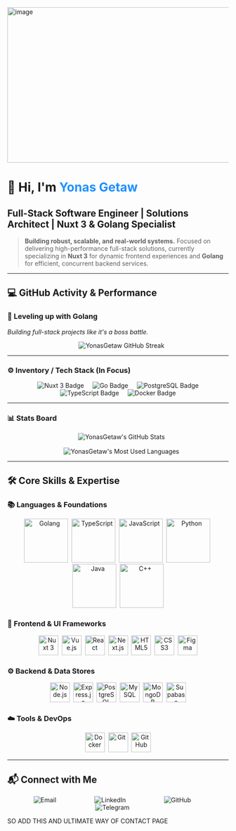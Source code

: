 <img width="1120" height="354" alt="image" src="https://github.com/user-attachments/assets/8468629d-8685-462a-959b-3f6db62dee7f" />

# 👋 Hi, I'm <span style="color:#1E90FF;">Yonas Getaw</span>
## **Full-Stack Software Engineer | Solutions Architect | Nuxt 3 & Golang Specialist**

> **Building robust, scalable, and real-world systems.** Focused on delivering high-performance full-stack solutions, currently specializing in **Nuxt 3** for dynamic frontend experiences and **Golang** for efficient, concurrent backend services.

---

## 💻 GitHub Activity & Performance

### 🚀 Leveling up with **Golang**
*Building full-stack projects like it's a boss battle.*

<p align="center">
    <img src="https://github-readme-streak-stats.herokuapp.com/?user=YonasGetaw&theme=dark&hide_border=true&date_format=M%20j%5B%2C%20Y%5D" alt="YonasGetaw GitHub Streak" />
</p>

---

### ⚙️ Inventory / Tech Stack (In Focus)

<p align="center">
    <img src="https://img.shields.io/badge/Nuxt%203-00DC82?style=for-the-badge&logo=nuxtdotjs&logoColor=white" alt="Nuxt 3 Badge"/>
    <img src="https://img.shields.io/badge/Go-00ADD8?style=for-the-badge&logo=go&logoColor=white" alt="Go Badge"/>
    <img src="https://img.shields.io/badge/PostgreSQL-316192?style=for-the-badge&logo=postgresql&logoColor=white" alt="PostgreSQL Badge"/>
    <img src="https://img.shields.io/badge/TypeScript-3178C6?style=for-the-badge&logo=typescript&logoColor=white" alt="TypeScript Badge"/>
    <img src="https://img.shields.io/badge/Docker-2496ED?style=for-the-badge&logo=docker&logoColor=white" alt="Docker Badge"/>
</p>

---

### 📊 Stats Board

<p align="center">
    <img align="center" src="https://github-readme-stats.vercel.app/api?username=YonasGetaw&show_icons=true&theme=dark&hide_border=true&count_private=true" alt="YonasGetaw's GitHub Stats" />
</p>

<p align="center">
    <img align="center" src="https://github-readme-stats.vercel.app/api/top-langs/?username=YonasGetaw&layout=compact&langs_count=6&theme=dark&hide_border=true" alt="YonasGetaw's Most Used Languages" />
</p>

---

## 🛠️ Core Skills & Expertise

### 📚 Languages & Foundations
<div align="center">
<img src="https://upload.wikimedia.org/wikipedia/commons/0/05/Go_Logo_Blue.svg" title="Golang" width="100"/>&nbsp;
<img src="https://cdn.jsdelivr.net/gh/devicons/devicon/icons/typescript/typescript-original.svg" title="TypeScript" width="100"/>&nbsp;
<img src="https://cdn.jsdelivr.net/gh/devicons/devicon/icons/javascript/javascript-original.svg" title="JavaScript" width="100"/>&nbsp;
<img src="https://cdn.jsdelivr.net/gh/devicons/devicon/icons/python/python-original.svg" title="Python" width="100"/>&nbsp;
<img src="https://cdn.jsdelivr.net/gh/devicons/devicon/icons/java/java-original.svg" title="Java" width="100"/>&nbsp;
<img src="https://cdn.jsdelivr.net/gh/devicons/devicon/icons/cplusplus/cplusplus-original.svg" title="C++" width="100"/>
</div>

### 🎨 Frontend & UI Frameworks
<div align="center">
<img src="https://cdn.jsdelivr.net/gh/devicons/devicon/icons/nuxtjs/nuxtjs-original.svg" title="Nuxt 3" width="45"/>&nbsp;
<img src="https://cdn.jsdelivr.net/gh/devicons/devicon/icons/vuejs/vuejs-original.svg" title="Vue.js" width="45"/>&nbsp;
<img src="https://cdn.jsdelivr.net/gh/devicons/devicon/icons/react/react-original.svg" title="React" width="45"/>&nbsp;
<img src="https://cdn.jsdelivr.net/gh/devicons/devicon/icons/nextjs/nextjs-original.svg" title="Next.js" width="45"/>&nbsp;
<img src="https://cdn.jsdelivr.net/gh/devicons/devicon/icons/html5/html5-original.svg" title="HTML5" width="45"/>&nbsp;
<img src="https://cdn.jsdelivr.net/gh/devicons/devicon/icons/css3/css3-original.svg" title="CSS3" width="45"/>&nbsp;
<img src="https://cdn.jsdelivr.net/gh/devicons/devicon/icons/figma/figma-original.svg" title="Figma" width="45"/>
</div>

### ⚙️ Backend & Data Stores
<div align="center">
<img src="https://cdn.jsdelivr.net/gh/devicons/devicon/icons/nodejs/nodejs-original.svg" title="Node.js" width="45"/>&nbsp;
<img src="https://cdn.jsdelivr.net/gh/devicons/devicon/icons/express/express-original.svg" title="Express.js" width="45"/>&nbsp;
<img src="https://cdn.jsdelivr.net/gh/devicons/devicon/icons/postgresql/postgresql-original.svg" title="PostgreSQL" width="45"/>&nbsp;
<img src="https://cdn.jsdelivr.net/gh/devicons/devicon/icons/mysql/mysql-original.svg" title="MySQL" width="45"/>&nbsp;
<img src="https://cdn.jsdelivr.net/gh/devicons/devicon/icons/mongodb/mongodb-original.svg" title="MongoDB" width="45"/>&nbsp;
<img src="https://cdn.jsdelivr.net/gh/devicons/devicon/icons/supabase/supabase-original.svg" title="Supabase" width="45"/>
</div>

### ☁️ Tools & DevOps
<div align="center">
<img src="https://cdn.jsdelivr.net/gh/devicons/devicon/icons/docker/docker-original.svg" title="Docker" width="45"/>&nbsp;
<img src="https://cdn.jsdelivr.net/gh/devicons/devicon/icons/git/git-original.svg" title="Git" width="45"/>&nbsp;
<img src="https://cdn.jsdelivr.net/gh/devicons/devicon/icons/github/github-original.svg" title="GitHub" width="45"/>
</div>

---

## 📬 Connect with Me

<p align="center">
    <a href="mailto:yonasgetaw5444@gmail.com" target="_blank" style="text-decoration:none; margin: 0 10px;">
        <img src="https://img.shields.io/badge/Email-D14836?style=for-the-badge&logo=gmail&logoColor=white" alt="Email" />
    </a>
    <a href="https://linkedin.com/in/your-linkedin-profile" target="_blank" style="text-decoration:none; margin: 0 10px;">
        <img src="https://img.shields.io/badge/LinkedIn-0077B5?style=for-the-badge&logo=linkedin&logoColor=white" alt="LinkedIn" />
    </a>
    <a href="https://github.com/YonasGetaw" target="_blank" style="text-decoration:none; margin: 0 10px;">
        <img src="https://img.shields.io/badge/GitHub-100000?style=for-the-badge&logo=github&logoColor=white" alt="GitHub" />
    </a>
    <a href="https://t.me/@YONAA54" target="_blank" style="text-decoration:none; margin: 0 10px;">
        <img src="https://img.shields.io/badge/Telegram-26A5E4?style=for-the-badge&logo=telegram&logoColor=white" alt="Telegram" />
    </a>
</p>


SO ADD THIS AND ULTIMATE WAY OF CONTACT PAGE
